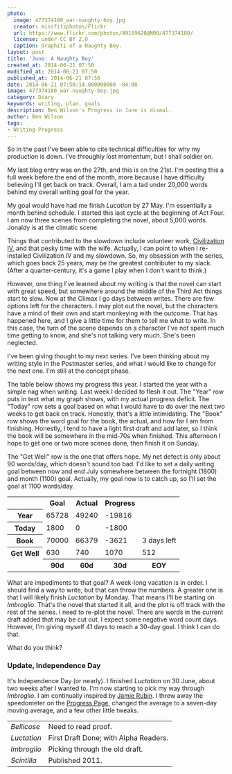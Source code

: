 ```yaml
---
photo:
  image: 477374180_war-naughty-boy.jpg
  creator: missfitzphotos/Flickr
  url: https://www.flickr.com/photos/49169620@N00/477374180/
  license: under CC BY 2.0
  caption: Graphiti of a Naughty Boy.
layout: post
title: 'June: A Naughty Boy'
created_at: 2014-06-21 07:50
modified_at: 2014-06-21 07:50
published_at: 2014-06-21 07:50
date: 2014-06-21 07:50:14.000000000 -04:00
image: 477374180_war-naughty-boy.jpg
category: Diary
keywords: writing, plan, goals
description: Ben Wilson's Progress in June is dismal.
author: Ben Wilson
tags:
- Writing Progress
---
```

So in the past I've been able to cite technical difficulties for why my production is down. I've throughly lost momentum, but I shall soldier on.

<!-- more -->

My last blog entry was on the 27th, and this is on the 21st. I'm posting this a full week before the end of the month, more because I have difficulty believing I'll get back on track. Overall, I am a tad under 20,000 words behind my overall writing goal for the year.

My goal would have had me finish *Lucation* by 27 May. I'm essentially a month behind schedule. I started this last cycle at the beginning of Act Four. I am now three scenes from completing the novel, about 5,000 words. Jonaldy is at the climatic scene.

Things that contributed to the slowdown include volunteer work, [Civilization IV](http://en.wikipedia.org/wiki/Civilization_IV), and that pesky time with the wife. Actually, I can point to when I re-installed Civilization IV and my slowdown. So, my obsession with the series, which goes back 25 years, may be the greatest contributer to my slack. (After a quarter-century, it's a game I play when I don't want to think.)

However, one thing I've learned about my writing is that the novel can start with great speed, but somewhere around the middle of the Third Act things start to slow. Now at the Climax I go days between writes. There are few options left for the characters. I may plot out the novel, but the characters have a mind of their own and start monkeying with the outcome. That has happened here, and I give a little time for them to tell me what to write. In this case, the turn of the scene depends on a character I've not spent much time getting to know, and she's not talking very much. She's been neglected.

I've been giving thought to my next series. I've been thinking about my writing style in the Postmaster series, and what I would like to change for the next one. I'm still at the concept phase. 

The table below shows my progress this year. I started the year with a simple nag when writing. Last week I decided to flesh it out. The "Year" row puts in text what my graph shows, with my actual progress deficit. The "Today" row sets a goal based on what I would have to do over the next two weeks to get back on track. Honestly, that's a little intimidating. The "Book" row shows the word goal for the book, the actual, and how far I am from finishing. Honestly, I tend to have a light first draft and add later, so I think the book will be somewhere in the mid-70s when finished. This afternoon I hope to get one or two more scenes done, then finish it on Sunday.

The "Get Well" row is the one that offers hope. My net defect is only about 90 words/day, which doesn't sound too bad. I'd like to set a daily writing goal between now and end July somewhere between the fortnight (1800) and month (1100) goal. Actually, my goal now is to catch up, so I'll set the goal at 1100 words/day.

<table class='table table-bordered'>
<tr>
	<td>&nbsp; </td>
	<th class='text-center'>Goal</th>
	<th class='text-center'> Actual </th>
	<th class='text-center'> Progress </th>
</tr>
<tr>
	<th>Year</th>
	<td class='text-right'>65728 </td>
	<td class='text-right'>49240 </td>
	<td class='text-right'> -19816 </td> </tr>
<tr>
	<th>Today</th>
	<td class='text-right'> 1800 </td>
	<td class='text-right'>0 </td>
	<td class='text-right'>-1800 </td> </tr>
<tr>
	<th>Book</th>
	<td class='text-right'>70000 </td>
	<td class='text-right'>66379 </td>
	<td class='text-right'>-3621 </td>
	<td class='text-right'> 3 days left </td> </tr>
<tr>
	<th>Get Well</th>
	<td class='text-right'>630 </td>
	<td class='text-right'>740 </td>
	<td class='text-right'> 1070 </td>
	<td class='text-right'>512</td> </tr>
<tr>
<td>&nbsp; </td>
	<th class='text-center'> 90d</th>
	<th class='text-center'> 60d</th>
	<th class='text-center'>30d </th>
	<th class='text-center'>EOY</th>
 </tr>
 </table> 

What are impediments to that goal? A week-long vacation is in order. I should find a way to write, but that can throw the numbers. A greater one is that I will likely finish *Luctation* by Monday. That means I'll be starting on *Imbroglio*. That's the novel that started it all, and the plot is off track with the rest of the series. I need to re-plot the novel. There are words in the current draft added that may be cut out. I expect some negative word count days. However, I'm giving myself 41 days to reach a 30-day goal. I think I can do that.

What do you think?

### Update, Independence Day

It's Independence Day (or nearly). I finished *Luctation* on 30 June, about two weeks after I wanted to. I'm now starting to pick my way through *Imbroglio*. I am continually inspired by [Jamie Rubin](http://www.jamierubin.net/2014/07/03/writing-stats-for-the-first-half-of-2014/). I threw away the speedometer on the [Progress Page](/writing-logs/2014-progress), changed the average to a seven-day moving average, and a few other little tweaks.

<table class='table table-striped'>
  <tr> <td><em>Bellicose</em></td><td>Need to read proof.</td> </tr>
  <tr> <td><em>Luctation</em></td><td>First Draft Done; with Alpha Readers.</td> </tr>
  <tr> <td><em>Imbroglio</em></td><td>Picking through the old draft.</td> </tr>
  <tr> <td><em>Scintilla</em></td><td>Published 2011.</td> </tr>
</table>
